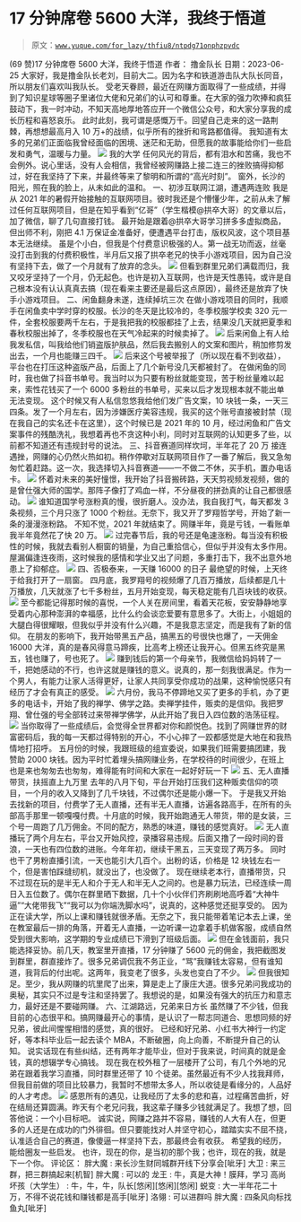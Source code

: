 # 17 分钟席卷 5600 大洋，我终于悟道

> 原文：[`www.yuque.com/for_lazy/thfiu8/ntpdg71onphzpvdc`](https://www.yuque.com/for_lazy/thfiu8/ntpdg71onphzpvdc)

<ne-h2 id="95214e3d" data-lake-id="95214e3d"><ne-heading-ext><ne-heading-anchor></ne-heading-anchor><ne-heading-fold></ne-heading-fold></ne-heading-ext><ne-heading-content><ne-text id="u32a29c85">(69 赞)17 分钟席卷 5600 大洋，我终于悟道</ne-text></ne-heading-content></ne-h2> <ne-p id="u3e52b562" data-lake-id="u3e52b562"><ne-text id="ufa929eeb">作者： 撸金队长</ne-text></ne-p> <ne-p id="ub28214a4" data-lake-id="ub28214a4"><ne-text id="uf5eb5904">日期：2023-06-25</ne-text></ne-p> <ne-p id="ua69d5dd1" data-lake-id="ua69d5dd1"><ne-text id="u26a40140">大家好，我是撸金队长老刘，目前大二。因为名字和铁道游击队大队长同音，所以朋友们喜欢叫我队长。</ne-text></ne-p> <ne-p id="udbb0bb97" data-lake-id="udbb0bb97"><ne-text id="ue33b5c75">受老天眷顾，最近在网赚方面取得了一些成绩，并得到了知识星球等圈子里诸位大佬和兄弟们的认可和尊重。在大家的强力吹捧和疯狂鼓动下，我一时冲动，不知天高地厚地答应开一个微信公众号，和大家分享我的成长历程和喜怒哀乐。</ne-text></ne-p> <ne-p id="u5feb68ed" data-lake-id="u5feb68ed"><ne-text id="u5c569973">此时此刻，我可谓是感慨万千。回望自己走来的这一路荆棘，再想想最高月入 10 万+的战绩，似乎所有的挫折和弯路都值得。</ne-text></ne-p> <ne-p id="ue81d145f" data-lake-id="ue81d145f"><ne-text id="uf3408d6f" ne-bold="true">我知道有太多的兄弟们正面临我曾经面临的困境、迷茫和无助，但愿我的故事能给你们一些启发和勇气，温暖与力量</ne-text><ne-text id="ua05f1f5c">。</ne-text></ne-p> <ne-p id="u3292afe7" data-lake-id="u3292afe7"><ne-card data-card-name="image" data-card-type="inline" id="aiGfr" data-event-boundary="card">![](img/4179b7dc286edf0575700a56e9adb678.png)</ne-card></ne-p> <ne-p id="uad6c4819" data-lake-id="uad6c4819"><ne-text id="u0a17e448">我的大学</ne-text></ne-p> <ne-p id="u879d61bb" data-lake-id="u879d61bb"><ne-text id="u42949165">任何风光的背后，都有泪水和苦痛，我也不会例外。说心里话，没有人会相信，我曾经被网赚路上接二连三的挫败搞得抑郁过，好在我坚持了下来，并最终等来了黎明和所谓的“高光时刻”。</ne-text></ne-p> <ne-p id="u1a808377" data-lake-id="u1a808377"><ne-text id="ucd99d32d">窗外，长沙的阳光，照在我的脸上，从未如此的温和。</ne-text></ne-p> <ne-h2 id="bdd85549" data-lake-id="bdd85549"><ne-heading-ext><ne-heading-anchor></ne-heading-anchor><ne-heading-fold></ne-heading-fold></ne-heading-ext><ne-heading-content><ne-text id="u02c8a5c2" ne-bold="true">一、初涉互联网江湖，遭遇两连败</ne-text></ne-heading-content></ne-h2> <ne-p id="ueff621b3" data-lake-id="ueff621b3"><ne-text id="u939a8d39">我是从 2021 年的暑假开始接触的互联网项目。彼时我还是个懵懂少年，之前从未了解过任何互联网项目，但是在知乎看到“亿哥”（学生楷模@拱卒大哥）的文章以后，加了微信，聊了几句直接打钱。</ne-text></ne-p> <ne-p id="uc380eb42" data-lake-id="uc380eb42"><ne-text id="u9bd51180">最开始是跟着@拱卒大哥学习拼多多虚拟商品，但出师不利，刚把 4.1 万保证金准备好，便遭遇平台打击，版权风波，这个项目基本无法继续。</ne-text></ne-p> <ne-p id="u7bd476b3" data-lake-id="u7bd476b3"><ne-text id="u71e8645a" ne-bold="true">虽是个小白，但我是个付费意识极强的人</ne-text><ne-text id="u911aeb33">。第一战无功而返，丝毫没打击到我的付费积极性，半月后又报了拱卒老兄的快手小游戏项目，因为自己没有坚持下去，做了一个月就有了放弃的念头。</ne-text></ne-p> <ne-p id="ud30b8eac" data-lake-id="ud30b8eac"><ne-card data-card-name="image" data-card-type="inline" id="J2a6T" data-event-boundary="card">![](img/e6e8411d4f7ea7099ddb9dcdb1e18f72.png)</ne-card></ne-p> <ne-p id="u0c72e85e" data-lake-id="u0c72e85e"><ne-text id="u606e52d0">但看到群里兄弟们满载而归，我又咬牙坚持了一个月，仍无起色。也许是初入互联网，也许是天性愚钝，或许是自己根本没有认认真真去搞（现在看来主要还是最后这点原因），最终还是放弃了快手小游戏项目。</ne-text></ne-p> <ne-h2 id="bb39f516" data-lake-id="bb39f516"><ne-heading-ext><ne-heading-anchor></ne-heading-anchor><ne-heading-fold></ne-heading-fold></ne-heading-ext><ne-heading-content><ne-text id="udf0cf6a4" ne-bold="true">二、闲鱼翻身未遂，连续掉坑三次</ne-text></ne-heading-content></ne-h2> <ne-p id="ua9d0b61c" data-lake-id="ua9d0b61c"><ne-text id="u6837af0d">在做小游戏项目的同时，我顺手在闲鱼卖中学时穿的校服。长沙的冬天是比较冷的，冬季校服学校卖 320 元一件，全套校服要两千左右，于是我把我的校服都挂了上去，结果没几天就把夏季和春秋校服出掉了，冬季校服也在天气冷起来的时候卖掉了。</ne-text></ne-p> <ne-p id="u63f0e377" data-lake-id="u63f0e377"><ne-card data-card-name="image" data-card-type="inline" id="wY8fy" data-event-boundary="card">![](img/526a72b60c1e3dbe2f556d47b6a8ac32.png)</ne-card></ne-p> <ne-p id="u5cba4aa2" data-lake-id="u5cba4aa2"><ne-text id="u7562779e">后来闲鱼上有人给我发私信，叫我给他们销盗版护肤品，然后我去搬别人的文案和图片，稍加修剪发出去，一个月也能赚三四千。</ne-text></ne-p> <ne-p id="u43b73c93" data-lake-id="u43b73c93"><ne-card data-card-name="image" data-card-type="inline" id="bPAfI" data-event-boundary="card">![](img/2bc3d103a2318de9dfd8f83b8db7534a.png)</ne-card></ne-p> <ne-p id="u74352676" data-lake-id="u74352676"><ne-text id="ua8d20a30">后来这个号被举报了（所以现在看不到收益），平台也在打压这种盗版产品，后面上了几个新号没几天都被封了。</ne-text></ne-p> <ne-p id="uda1f8f30" data-lake-id="uda1f8f30"><ne-text id="u2fa326fe">在做闲鱼的同时，我也做了抖音书单号。我当时以为只要有粉丝就能变现，苦于粉丝量难以起来，索性花钱买了一个 6000 多粉丝的书单号，买来以后才发现根本就不能出单无法变现。</ne-text></ne-p> <ne-p id="u0f0712b3" data-lake-id="u0f0712b3"><ne-text id="u898d1204">这个时候又有人私信忽悠我给他们发广告文案，10 块钱一条，一天三四条。发了一个月左右，因为涉嫌医疗美容违规，我买的这个账号直接被封禁（现在我自己的实名还卡在这里），这个时候已是 2021 年的 10 月，经过闲鱼和广告文案事件的残酷洗礼，我想着再也不贪这种小利，同时对互联网的认知更多了些，以前都不知道还有违规封号的说法。</ne-text></ne-p> <ne-h2 id="873d1c88" data-lake-id="873d1c88"><ne-heading-ext><ne-heading-anchor></ne-heading-anchor><ne-heading-fold></ne-heading-fold></ne-heading-ext><ne-heading-content><ne-text id="u9ab78ce5" ne-bold="true">三、抖音赛道同样坎坷，半年花了 20 万</ne-text></ne-heading-content></ne-h2> <ne-p id="u1207097d" data-lake-id="u1207097d"><ne-text id="udde48716">接连遇挫，网赚的心仍然火热如初。稍作停歇对互联网项目作了一番了解后，我又急匆匆忙着赶路。这一次，我选择切入抖音赛道——一不做二不休，买手机，置办电话卡。</ne-text></ne-p> <ne-p id="ud99e925f" data-lake-id="ud99e925f"><ne-card data-card-name="image" data-card-type="inline" id="d39lT" data-event-boundary="card">![](img/a18b920c5d90b5e8329fb5de4280168c.png)</ne-card></ne-p> <ne-p id="u00f01153" data-lake-id="u00f01153"><ne-text id="u22afad29">怀着对未来的美好憧憬，我开始了抖音搬砖路，天天剪视频发视频，做的是曾仕强大师的国学。那阵子像打了鸡血一样，不分昼夜的拼劲真的让自己都很感动。</ne-text></ne-p> <ne-p id="u66a37997" data-lake-id="u66a37997"><ne-card data-card-name="image" data-card-type="inline" id="yudyj" data-event-boundary="card">![](img/886b442eceb6b4d81d07838ccc358203.png)</ne-card></ne-p> <ne-p id="ue6cf50f3" data-lake-id="ue6cf50f3"><ne-text id="u2162b3cb">谁知道国学号涨粉真的慢，很折磨人。没办法，我自我打气，每天都发 3 条视频，三个月只涨了 1000 个粉丝。无奈下，我又开了罗翔哲学号，开始了新一条的漫漫涨粉路。</ne-text></ne-p> <ne-p id="ucc7750ef" data-lake-id="ucc7750ef"><ne-text id="u7f114bd2">不知不觉，2021 年就结束了。网赚半年，竟是亏钱，一看账单我半年竟然花了快 20 万。</ne-text></ne-p> <ne-p id="u3b83ad4c" data-lake-id="u3b83ad4c"><ne-card data-card-name="image" data-card-type="inline" id="O31Ly" data-event-boundary="card">![](img/1a0b423c732169e8d6aedf20bc1b5e39.png)</ne-card></ne-p> <ne-p id="ua931d9c3" data-lake-id="ua931d9c3"><ne-text id="u291c8287">过完春节后，我的号还是龟速涨粉。每当没有积极性的时候，我就去看别人橱窗的销量，为自己重拾信心，但似乎并没有太多作用。屋漏偏逢连夜雨，这时候我的感情和学业又出了问题，多重打击下，我不出意外地患上了抑郁症。</ne-text></ne-p> <ne-p id="u56311818" data-lake-id="u56311818"><ne-card data-card-name="image" data-card-type="inline" id="T1oyh" data-event-boundary="card">![](img/f5f93937c6eaa92d62df4c1589c4d00e.png)</ne-card></ne-p> <ne-h2 id="29a1efe1" data-lake-id="29a1efe1"><ne-heading-ext><ne-heading-anchor></ne-heading-anchor><ne-heading-fold></ne-heading-fold></ne-heading-ext><ne-heading-content><ne-text id="uede29e0f" ne-bold="true">四、否极泰来，一天赚 16000 的日子</ne-text></ne-heading-content></ne-h2> <ne-p id="u28ad5acd" data-lake-id="u28ad5acd"><ne-text id="uc7f289b2">最绝望的时候，上天终于给我打开了一扇窗。</ne-text></ne-p> <ne-p id="udd8cfe9b" data-lake-id="udd8cfe9b"><ne-text id="u77046ac0">四月底，我罗翔号的视频爆了几百万播放，后续都是几十万播放，几天就涨了七千多粉丝，五月开始变现，每天稳定能有几百块钱的收获。</ne-text></ne-p> <ne-p id="u1ecebc0a" data-lake-id="u1ecebc0a"><ne-card data-card-name="image" data-card-type="inline" id="nFvvN" data-event-boundary="card">![](img/7b3ed327acf588dc28069ffed336d47a.png)</ne-card></ne-p> <ne-p id="uab4bd38e" data-lake-id="uab4bd38e"><ne-text id="ua6c73b1d">至今都能记得那时候的喜悦，一个人关在房间里，看着天花板，安安静静地享受着内心那种澎湃的幸福感，比什么约会谈恋爱要有意思多了。大街上，小姐姐的大腿白得很耀眼，但我似乎并没有什么兴趣，不是我意志坚定，而是我有了新的信仰。</ne-text></ne-p> <ne-p id="u1846c776" data-lake-id="u1846c776"><ne-text id="uefaf71fe">在朋友的影响下，我开始带黑五产品，搞黑五的号很快也爆了，一天佣金 16000 大洋，真的是春风得意马蹄疾，比高考上榜还让我开心。但黑五终究是黑五，钱也赚了，号也死了。</ne-text></ne-p> <ne-p id="ua365b27c" data-lake-id="ua365b27c"><ne-card data-card-name="image" data-card-type="inline" id="EqZhy" data-event-boundary="card">![](img/6109494d10951242aaba3984ac388b65.png)</ne-card></ne-p> <ne-p id="u24f4ce03" data-lake-id="u24f4ce03"><ne-text id="u621b377b">赚到钱后的第一个母亲节，我微信给妈妈转了一千，把她感动的不行，也许这就是赚钱的意义。说真的，那一刻我很满足。作为一个男人，有能力让家人活得更好，让家人共同享受你成功的战果，这种愉悦感只有经历了才会有真正的感受。</ne-text></ne-p> <ne-p id="u12a9dcac" data-lake-id="u12a9dcac"><ne-card data-card-name="image" data-card-type="inline" id="gZMa2" data-event-boundary="card">![](img/b080cb059b6168a1ff62dd51e4336628.png)</ne-card></ne-p> <ne-p id="u97262b09" data-lake-id="u97262b09"><ne-text id="u9f230781">六月份，我马不停蹄地又买了更多的手机，办了更多的电话卡，开始了我的禅学、佛学之路。卖禅学挂件，贩卖的是信仰。我把罗翔、曾仕强的号全部转过来带禅学佛学，从此开始了我日入四位数的浩荡征程。</ne-text></ne-p> <ne-p id="u4452a857" data-lake-id="u4452a857"><ne-card data-card-name="image" data-card-type="inline" id="G4laF" data-event-boundary="card">![](img/11e92f789a8e04c6611df46c072ee21e.png)</ne-card></ne-p> <ne-p id="u6b5cf2d1" data-lake-id="u6b5cf2d1"><ne-text id="u5a98df1b" ne-bold="true">当你取得了一些成绩后，会觉得全世界都对你和颜悦色</ne-text><ne-text id="u0d420f4d">。找到了网赚世界的财富密码后，我的每一天都过得特别的开心，不小心摔了一跤都感觉是大地在和我热情地打招呼。</ne-text></ne-p> <ne-p id="u8416f2a8" data-lake-id="u8416f2a8"><ne-text id="u77d147ca">五月份的时候，我跟班级的组宣委说，如果我们班需要搞团建，我赞助 2000 块钱。因为平时忙着埋头搞网赚业务，在学校待的时间很少，在班上也是来也匆匆去也匆匆，难得能有时间和大家在一起好好玩一下</ne-text></ne-p> <ne-p id="u729c0c29" data-lake-id="u729c0c29"><ne-card data-card-name="image" data-card-type="inline" id="UTni5" data-event-boundary="card">![](img/4cc8ac50485c5362f544f45a4e217541.png)</ne-card></ne-p> <ne-h2 id="f85a8afb" data-lake-id="f85a8afb"><ne-heading-ext><ne-heading-anchor></ne-heading-anchor><ne-heading-fold></ne-heading-fold></ne-heading-ext><ne-heading-content><ne-text id="u4a4edff7" ne-bold="true">五、无人直播带货，扶摇直上九万里</ne-text></ne-heading-content></ne-h2> <ne-p id="u28fe1ff4" data-lake-id="u28fe1ff4"><ne-text id="u2435a96b">去年的八月下旬，平台开始打压我们这种贩卖信仰的项目，一个月的收入又降到了几千块钱，不过偶尔还是能小爆一下。</ne-text></ne-p> <ne-p id="ua862849b" data-lake-id="ua862849b"><ne-text id="ubb2f71ca">于是我又开始去找新的项目，付费学了无人直播，还有半无人直播，访遍各路高手，在所有的头部高手那里一顿嘎嘎付费。十月底的时候，我开始跑通无人带货，带的是女装，三个号一周跑了几万佣金。不同的配方，熟悉的味道，赚钱的感觉真好。</ne-text></ne-p> <ne-p id="u719583fc" data-lake-id="u719583fc"><ne-card data-card-name="image" data-card-type="inline" id="xEPNe" data-event-boundary="card">![](img/d09310e463d3a717d7a559ec1ccceb05.png)</ne-card></ne-p> <ne-p id="ufb2d4a07" data-lake-id="ufb2d4a07"><ne-text id="u00006d88">无人直播玩了两个月左右，平台又开始风控，录播容易违规。后面又撸了一段时间的音浪，一天也有四位数的进账。今年年初，继续干黑五，三天变现了两万多。</ne-text></ne-p> <ne-p id="u5626a8c9" data-lake-id="u5626a8c9"><ne-text id="u5098152f">同时也干了男粉直播引流，一天也能引大几百个。出粉的话，价格是 12 块钱左右一个，但是害怕踩缝纫机，就没出了，也没做了。</ne-text></ne-p> <ne-p id="u93841fcc" data-lake-id="u93841fcc"><ne-text id="uf73d68b2">现在继续老本行，直播带货，只不过现在玩的是半无人和介于无人和半无人之间的。也是暴力玩法，已经连续一周日入五位数了。偶尔在群里晒下数据，几十个小伙伴们齐刷刷地高呼着“大神牛逼”“大佬带我飞”“我可以为你端洗脚水吗”，说真的，这种感觉还挺享受的。</ne-text></ne-p> <ne-p id="uacb7a78c" data-lake-id="uacb7a78c"><ne-text id="u4c68941a">因为正在读大学，所以上课和赚钱就很矛盾。无奈之下，我只能带着笔记本去上课，坐在教室最后一排的角落，开着无人直播，一边听课一边拿着手机做客服，成绩自然受到很大影响，这学期的专业成绩已下滑到了班级后面。</ne-text></ne-p> <ne-p id="u838ff8b5" data-lake-id="u838ff8b5"><ne-card data-card-name="image" data-card-type="inline" id="QQF1P" data-event-boundary="card">![](img/c00f1c7b52d4fa15a6b93a9140963d8f.png)</ne-card></ne-p> <ne-p id="ud407382c" data-lake-id="ud407382c"><ne-text id="u68713186">但在金钱面前，我只能选择妥协。前几天，教室里开直播，17 分钟赚了 5600 元的佣金，我把截图发到群里，群直接炸了。很多兄弟调侃我不务正业，“骂”我赚钱太容易，但有谁知道，我背后的付出呢。这两年，我变老了很多，头发也变白了不少。</ne-text></ne-p> <ne-p id="u09905c4b" data-lake-id="u09905c4b"><ne-card data-card-name="image" data-card-type="inline" id="nk6pF" data-event-boundary="card">![](img/c21c61b4cfabec73cdcb9b4f26e20cbf.png)</ne-card></ne-p> <ne-p id="u40483d25" data-lake-id="u40483d25"><ne-text id="u2b86e072">但我很知足。至少，我从网赚的坑里爬了出来，算是走上了康庄大道。很多兄弟问我成功的奥秘，其实只不过是专注和坚持罢了。</ne-text><ne-text id="ud64d7fd2" ne-bold="true">我想说的是，如果没有强大的抗压力和意志力，最好还是不要碰网赚</ne-text><ne-text id="u53d1525c">。</ne-text></ne-p> <ne-h2 id="3121e088" data-lake-id="3121e088"><ne-heading-ext><ne-heading-anchor></ne-heading-anchor><ne-heading-fold></ne-heading-fold></ne-heading-ext><ne-heading-content><ne-text id="u822ea495" ne-bold="true">六、江湖路远，兄弟来日方长</ne-text></ne-heading-content></ne-h2> <ne-p id="u9b24fc62" data-lake-id="u9b24fc62"><ne-text id="u06d014a6">虽然赚了不少钱，但我目前的心态很平和。搞网赚最开心的事情，是认识了一帮志同道合、思想同频的好兄弟，彼此间惺惺相惜的感觉，真的很好。</ne-text></ne-p> <ne-p id="u9a9fa563" data-lake-id="u9a9fa563"><ne-text id="uf3844c55">已经和好兄弟、小红书大神行一约定好，等本科毕业后一起去读个 MBA，不断破圈，向上向善，不断提升自己的认知。</ne-text></ne-p> <ne-p id="ud14fe4b6" data-lake-id="ud14fe4b6"><ne-text id="u87155789">说实话现在有些纠结，还有两年才能毕业，但对于我来说，时间真的就是金钱，真的想辍学专心搞钱。</ne-text></ne-p> <ne-p id="u949f39f2" data-lake-id="u949f39f2"><ne-text id="u48857ab6">现在我在校外租了一层楼开了公司，有几个外地的兄弟在跟着我学习直播，同时群里还带了 10 个徒弟。虽然最近有不少人找我拜师，但我目前做的项目比较暴力，我暂时不想带太多人，所以</ne-text><ne-text id="ua86d265c" ne-bold="true">收徒是看缘分的，人品好的人才考虑</ne-text><ne-text id="uaf2168c0">。</ne-text></ne-p> <ne-p id="u3f8f14fb" data-lake-id="u3f8f14fb"><ne-card data-card-name="image" data-card-type="inline" id="wDQbu" data-event-boundary="card">![](img/f0408b5cfe24061229ea05b0421b4345.png)</ne-card></ne-p> <ne-p id="u75bebb70" data-lake-id="u75bebb70"><ne-text id="u4d7a8ec1">感恩所有的遇见，让我经历了太多的悲和喜，过程痛苦曲折，好在结局还算圆满。昨天有个老兄问我，我这辈子赚多少钱就满足了。我想了想，回答他说：一个小目标吧。</ne-text></ne-p> <ne-p id="u7b50b559" data-lake-id="u7b50b559"><ne-text id="ub43b5016">诚实说，网赚之路并不容易，赚钱的人大有人在，但更多的人还是在成功的门外徘徊。但</ne-text><ne-text id="u7129b936" ne-bold="true">只要能找对人并坚守初心，踏踏实实不屈不挠，认准适合自己的赛道，像傻逼一样坚持下去，那最终会有收获</ne-text><ne-text id="u6d4227cc">。</ne-text></ne-p> <ne-p id="u1ab69e46" data-lake-id="u1ab69e46"><ne-text id="u21c0b07f">希望我的经历，能给圈友一些启发。</ne-text></ne-p> <ne-p id="udffa95ac" data-lake-id="udffa95ac"><ne-text id="u67993b3f">也许，现在的你，是当初的那个我；也许，现在的我，就是下一个你。</ne-text></ne-p> <ne-hole id="u2f62f711" data-lake-id="u2f62f711"><ne-card data-card-name="hr" data-card-type="block" id="M9Jz3" data-event-boundary="card"><ne-p id="uc3b54aed" data-lake-id="uc3b54aed"><ne-text id="ua3188088">评论区：</ne-text></ne-p> <ne-p id="uf4abd077" data-lake-id="uf4abd077"><ne-text id="ubc6982ea">胖大魔 : 来长沙生财同城群开线下分享会[呲牙]</ne-text> <ne-text id="u44f482b0">大卫 : 来三群，把三群搞起来[机智]</ne-text> <ne-text id="u436e47ef">胖大魔 : 可以的</ne-text> <ne-text id="ua82e09a9">龙王 : 牛，真是大神！膜拜，学习</ne-text> <ne-text id="ubba9fe48">高尚坏孩（大学生） : 牛，牛，牛，队长[悠闲][悠闲][悠闲]</ne-text> <ne-text id="u0d90f464">蜕变 : 大一半年花二十万，不得不说花钱和赚钱都是高手[呲牙]</ne-text> <ne-text id="u953680d2">洛翎 : 可以进群吗</ne-text> <ne-text id="u5790253e">胖大魔 : 四条风向标找鱼丸[呲牙]</ne-text></ne-p></ne-card></ne-hole>